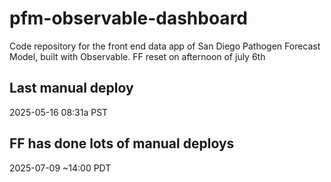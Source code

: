 # pfm-observable-dashboard

Code repository for the front end data app of San Diego Pathogen Forecast Model, built with Observable.
FF reset on afternoon of july 6th 
## Last manual deploy
2025-05-16 08:31a PST
## FF has done lots of manual deploys
2025-07-09 ~14:00 PDT
